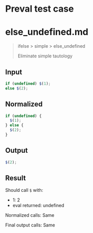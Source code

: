 # Preval test case

# else_undefined.md

> ifelse > simple > else_undefined
>
> Eliminate simple tautology

## Input

`````js filename=intro
if (undefined) $(1);
else $(2);
`````

## Normalized

`````js filename=intro
if (undefined) {
  $(1);
} else {
  $(2);
}
`````

## Output

`````js filename=intro
$(2);
`````

## Result

Should call `$` with:
 - 1: 2
 - eval returned: undefined

Normalized calls: Same

Final output calls: Same
